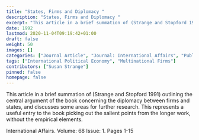```yaml
---
title: "States, Firms and Diplomacy "
description: "States, Firms and Diplomacy "
excerpt: "This article in a brief summation of (Strange and Stopford 1991) outlining the central argument of the book concerning the diplomacy between firms and states, and discusses some areas for further research. This represents a useful entry to the book picking out the salient points from the longer work, without the empirical elements."
date: 1992
lastmod: 2020-11-04T09:19:42+01:00
draft: false
weight: 50
images: []
categories: ["Journal Article", "Journal: International Affairs", "Publisher: Chatham House"]
tags: ["International Political Economy", "Multinational Firms"]
contributors: ["Susan Strange"]
pinned: false
homepage: false
---
```


This article in a brief summation of (Strange and Stopford 1991) outlining the central argument of the book concerning the diplomacy between firms and states, and discusses some areas for further research. This represents a useful entry to the book picking out the salient points from the longer work, without the empirical elements.

International Affairs. Volume: 68 Issue: 1. Pages 1-15